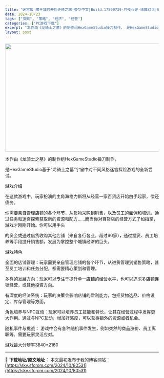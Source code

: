 ```yaml
---
title: "迷宫贩 魔王城的开店还债之旅|豪华中文|Build.17509739-月夜心途-缘舞幻世|解压即撸|"
date: 2024-10-23
tags: ["探索", "策略", "经济", "经营"]
categories: ["PC游戏下载"]
excerpt: "本作由《龙骑士之墓》的制作组HexGameStudio操刀制作， 是HexGameStudio基于“龙骑士之墓”宇宙中对不同风格迷宫探险游戏的全新尝试。 游戏介绍 在这款游戏中，玩家扮演的主角海格力斯将从经营一家百货店开始白手起家，偿还债务。 你需要亲自管理店铺的各个环节，从货物采购到销售，以及员工&hellip;"
layout: post
---
```


<img class="aligncenter size-full wp-image-80518" src="https://sky.sfcrom.com/wp-content/uploads/2024/10/202410230144165.webp" alt="" width="616" height="353" />

本作由《龙骑士之墓》的制作组HexGameStudio操刀制作，

是HexGameStudio基于“龙骑士之墓”宇宙中对不同风格迷宫探险游戏的全新尝试。

游戏介绍

在这款游戏中，玩家扮演的主角海格力斯将从经营一家百货店开始白手起家，偿还债务。

你需要亲自管理店铺的各个环节，从货物采购到销售，以及员工的雇佣和培训。通过任务和迷宫探索获取新的资源和配方……而当你对百货店的经营方式了如指掌，游戏才刚刚开始。你可以用手头

的资金或通过借贷收购其他店铺（来自各行各业，超过60家），通过投资、员工培养等手段提升销售额，发展为掌控整个城镇经济的巨头。

游戏特色

全面的店铺管理：玩家需要亲自管理店铺的各个环节，从进货管理到销售策略，甚至员工培训和任务分配，都需要精心策划和管理。

多样的发展方向：玩家可以专注于提升单一店铺的经营水平，也可以追求多店铺连锁经营，或其他投资方向。

有深度的经济系统：玩家的决策会影响店铺的盈利能力，包括货物选品、价格设定、库存管理等方面。

角色培养与NPC互动：玩家可以培养员工技能和特长，让其在经营过程中发挥更大作用。通过与NPC互动，增加好感度，可以获得额外的资源或者机会。

随机事件与挑战： 游戏中会有各种随机事件发生，例如突然的商品涨价、员工离职等，需要玩家灵活应对。

游戏最大分辨率3840*2160

---
📖 **下载地址/原文地址：** 本文最初发布于我的博客网站：[https://sky.sfcrom.com/2024/10/80531](https://sky.sfcrom.com/2024/10/80531)
